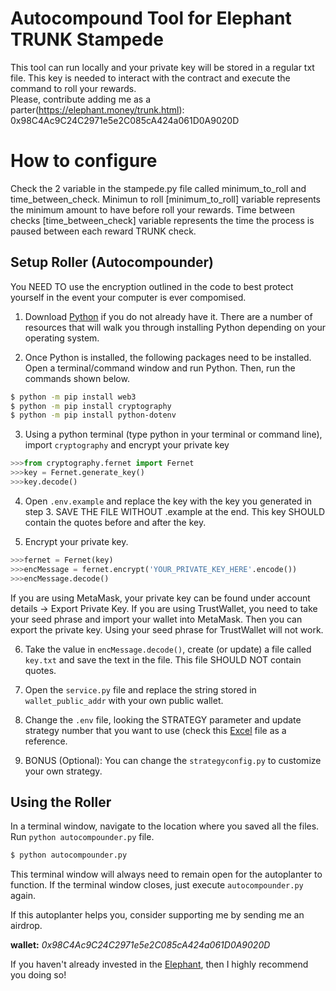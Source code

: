 # Autocompound Tool for Elephant TRUNK Stampede
This tool can run locally and your private key will be stored in a regular txt file. This key is needed to interact with the contract and execute the command to roll your rewards.  
Please, contribute adding me as a parter(https://elephant.money/trunk.html): 0x98C4Ac9C24C2971e5e2C085cA424a061D0A9020D

# How to configure
Check the 2 variable in the stampede.py file called minimum_to_roll and time_between_check.
Minimun to roll [minimum_to_roll] variable represents the minimum amount to have before roll your rewards.
Time between checks [time_between_check] variable represents the time the process is paused between each reward TRUNK check.

## Setup Roller (Autocompounder)
You NEED TO use the encryption outlined in the code to best protect yourself in the event your computer is ever compomised. 

1. Download [Python](https://www.python.org/downloads/) if you do not already have it. There are a number of resources that will walk 
you through installing Python depending on your operating system.

2. Once Python is installed, the following packages need to be installed. Open a terminal/command window and run Python. Then, run the commands shown below. 

```bash
$ python -m pip install web3
$ python -m pip install cryptography
$ python -m pip install python-dotenv
```

3. Using a python terminal (type python in your terminal or command line), import `cryptography` and encrypt your private key

```py
>>>from cryptography.fernet import Fernet
>>>key = Fernet.generate_key()
>>>key.decode()
```

4. Open `.env.example` and replace the key with the key you generated in step 3. SAVE THE FILE WITHOUT .example at the end. This key 
SHOULD contain the quotes before and after the key.

5. Encrypt your private key. 

```py
>>>fernet = Fernet(key)
>>>encMessage = fernet.encrypt('YOUR_PRIVATE_KEY_HERE'.encode())
>>>encMessage.decode()
```

If you are using MetaMask, your private key can be found under account details -> Export Private Key. If you are using TrustWallet, you need to take your seed
phrase and import your wallet into MetaMask. Then you can export the private key. Using your seed phrase for TrustWallet will not work. 

6. Take the value in `encMessage.decode()`, create (or update) a file called `key.txt` and save the text in the file. This file SHOULD NOT contain quotes. 

7. Open the `service.py` file and replace the string stored in `wallet_public_addr` with your own public wallet.

8. Change the `.env` file, looking the STRATEGY parameter and update strategy number that you want to use (check this [Excel](https://docs.google.com/spreadsheets/d/1f-z7ISxKwffoNm8FEZBen1Xz8kzqlAdi4npkfVv8NU4/edit?usp=sharing) file as a reference.

9. BONUS (Optional): You can change the `strategyconfig.py` to customize your own strategy.

## Using the Roller

In a terminal window, navigate to the location where you saved all the files. Run `python autocompounder.py` file.

```bash
$ python autocompounder.py
```

This terminal window will always need to remain open for the autoplanter to function. If the terminal window closes, just execute
`autocompounder.py` again.

If this autoplanter helps you, consider supporting me by sending me an airdrop. 

**wallet:** *0x98C4Ac9C24C2971e5e2C085cA424a061D0A9020D*

If you haven't already invested in the [Elephant](https://elephant.mone), then I highly recommend you doing so!